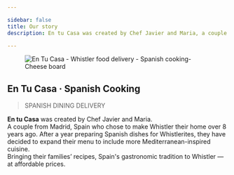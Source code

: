 ```yaml
---

sidebar: false
title: Our story
description: En tu Casa was created by Chef Javier and Maria, a couple from Madrid (Spain) who chose to make Whistler their home over 8 years ago

---
```


<figure class="full-width-img">
  <img src="/img/about/cheese-board.jpg" alt="En Tu Casa - Whistler food delivery - Spanish cooking- Cheese board">
</figure>


## En Tu Casa · Spanish Cooking
> SPANISH DINING DELIVERY 

**En tu Casa** was created by Chef Javier and Maria.  
A couple from Madrid, Spain who chose to make Whistler their home over 8 years ago. After a year preparing Spanish dishes for Whistlerites, they have decided to expand their menu to include more Mediterranean-inspired cuisine.  
Bringing their families’ recipes, Spain's gastronomic tradition to Whistler — at affordable prices.

